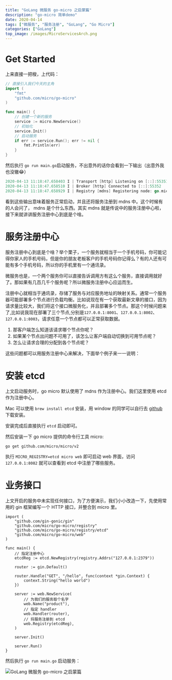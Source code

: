 ```yaml
---
title: "GoLang 微服务 go-micro 之启蒙篇"
description: "go-micro 简单demo"
date: 2020-04-14
tags: ["微服务", "服务注册", "GoLang", "Go Micro"]
categories: ["GoLang"]
top_image: /images/MicroServicesArch.png
---
```


# Get Started
上来直接一把梭，上代码：
```go
// 直接引入我们今天的主角
import (
	"fmt"
	"github.com/micro/go-micro"
)

func main() {
	// 创建一个新的服务
	service := micro.NewService()
	// 初始化
	service.Init()
	// 启动服务
	if err := service.Run(); err != nil {
		fmt.Println(err)
	}
}
```

<!-- more -->

然后执行 `go run main.go`启动服务，不出意外的话你会看到一下输出（出意外我也没辙:joy:）
```go
2020-04-13 11:18:47.658403 I | Transport [http] Listening on [::]:55351
2020-04-13 11:18:47.658510 I | Broker [http] Connected to [::]:55352
2020-04-13 11:18:47.658929 I | Registry [mdns] Registering node: go.micro.server-7b38a9bc-a20b-4c89-b5b7-fd40cafe22a2
```
看到这些输出意味着服务正常启动，并且还将服务注册到 mdns 中。这个时候有的人会问了， mdns 是个什么东西。其实 mdns 就是传说中的服务注册中心啦，接下来就讲讲服务注册中心到底是个啥。

# 服务注册中心
服务注册中心到底是个啥？举个栗子，一个服务就相当于一个手机号码，你可能记得你家人的手机号码，但是你的朋友老板客户的手机号码你记得么？有的人还有可能有多个手机号码，所以你的手机里有一个通讯录。

微服务也是，一个两个服务你可以直接告诉调用方有这么个服务，直接调用就好了。那如果有几百几千个服务呢？所以微服务注册中心应运而生。

注册中心就相当于通讯录，存储了服务与对应服务地址的映射关系。通常一个服务器可能部署多个节点进行负载均衡。比如说现在有一个获取最新文章的接口，因为请求量比较大，我们将这个接口微服务化，并且部署多个节点。那这个时候问题来了,比如说我现在部署了三个节点,分别是`127.0.0.1:8001`、`127.0.0.1:8002`、`127.0.0.1:8003`，请求任意一个节点都可以正常获取数据。
1. 那客户端怎么知道该请求哪个节点你呢？
2. 如果某个节点出问题不可用了，该怎么让客户端自动切换到可用节点呢？
3. 怎么让请求合理的分配到各个节点呢？

这些问题都可以用服务注册中心来解决，下面举个例子来一一说明：

# 安装 etcd
上文启动服务时，go micro 默认使用了 mdns 作为注册中心。我们这里使用 etcd 作为注册中心。

Mac 可以使用 `brew install etcd` 安装，用 window 的同学可以自行去 [github](https://github.com/etcd-io/etcd/releases) 下载安装。

安装完成后直接执行 `etcd` 启动即可。

然后安装一下 go micro 提供的命令行工具 micro:

```
go get github.com/micro/micro/v2
```

执行 `MICRO_REGISTRY=etcd micro web` 即可启动 web 界面，访问`127.0.0.1:8082` 就可以查看到 etcd 中注册了哪些服务。

# 业务接口
上文开启的服务中未实现任何接口，为了方便演示，我们小小改造一下，先使用常用的 gin 框架编写一个 HTTP 接口，并整合到 micro 里。

```
import (
	"github.com/gin-gonic/gin"
	"github.com/micro/go-micro/registry"
	"github.com/micro/go-micro/registry/etcd"
	"github.com/micro/go-micro/web"
)

func main() {
	// 指定注册中心
	etcdReg := etcd.NewRegistry(registry.Addrs("127.0.0.1:2379"))

	router := gin.Default()

	router.Handle("GET", "/hello", func(context *gin.Context) {
		context.String("hello world")
	})

	server := web.NewService(
		// 为我们的服务取个名字 
		web.Name("product"),
		// 指定 handler
		web.Handler(router),
		// 将服务注册到 etcd
		web.Registry(etcdReg),
	)

	server.Init()

	server.Run()
}
```

然后执行 `go run main.go` 启动服务：

![GoLang 微服务 go-micro 之启蒙篇](https://cdn.learnku.com/uploads/images/202004/13/39723/eO9PKVErma.png!large)
